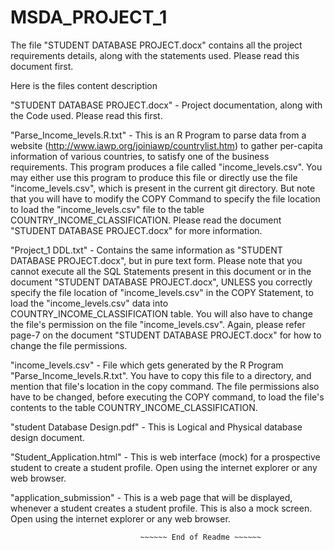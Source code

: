 # MSDA_PROJECT_1
The file "STUDENT DATABASE PROJECT.docx" contains all the project requirements details, along with the statements used. Please read this document first. 

Here is the files content description

"STUDENT DATABASE PROJECT.docx" - Project documentation, along with the Code used. Please read this first. 

"Parse_Income_levels.R.txt" - This is an R Program to parse data from a website (http://www.iawp.org/joiniawp/countrylist.htm) to gather per-capita information of various countries, to satisfy one of the business requirements. This program produces a file called "income_levels.csv". You may either use this program to produce this file or directly use the file "income_levels.csv", which is present in the current git directory. But note that you will have to modify the COPY Command to specify the file location to load the "income_levels.csv" file to the table COUNTRY_INCOME_CLASSIFICATION. Please read the document "STUDENT DATABASE PROJECT.docx" for more information.  

"Project_1 DDL.txt" - Contains the same information as "STUDENT DATABASE PROJECT.docx", but in pure text form. Please note that you cannot execute all the SQL Statements present in this document or in the document "STUDENT DATABASE PROJECT.docx", UNLESS you correctly specify the file location of "income_levels.csv" in the COPY Statement, to load the "income_levels.csv" data into COUNTRY_INCOME_CLASSIFICATION table. You will also have to change the file's permission on the file "income_levels.csv". Again, please refer page-7 on the document "STUDENT DATABASE PROJECT.docx" for how to change the file permissions.         

"income_levels.csv" - File which gets generated by the R Program "Parse_Income_levels.R.txt". You have to copy this file to a directory, and mention that file's location in the copy command. The file permissions also have to be changed, before executing the COPY command, to load the file's contents to the table COUNTRY_INCOME_CLASSIFICATION.     

"student Database Design.pdf" - This is Logical and Physical database design document. 

"Student_Application.html" - This is web interface (mock) for a prospective student to create a student profile. Open using the internet explorer or any web browser.

"application_submission" - This is a web page that will be displayed, whenever a student creates a student profile. This is also a mock screen. Open using the internet explorer or any web browser.

                                 ~~~~~~ End of Readme ~~~~~~
